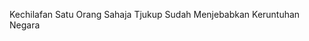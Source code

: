 Kechilafan Satu Orang Sahaja Tjukup Sudah Menjebabkan Keruntuhan Negara

<!---
asroyxCySec/asroyxCySec is a ✨ special ✨ repository because its `README.md` (this file) appears on your GitHub profile.
You can click the Preview link to take a look at your changes.
--->
